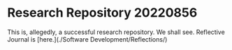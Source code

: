 # Research Repository 20220856
This is, allegedly, a successful research repository. We shall see.
Reflective Journal is [here.](./Software Development/Reflections/)
